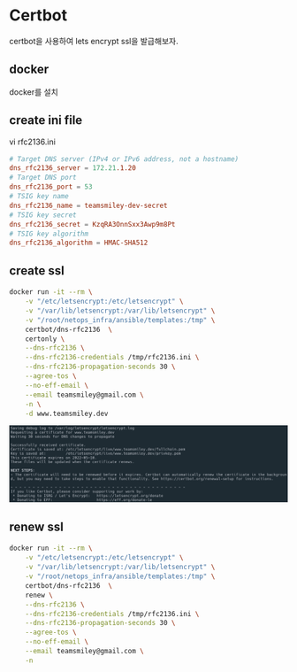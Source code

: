 # Certbot

certbot을 사용하여 lets encrypt ssl을 발급해보자. 

## docker

docker를 설치

## create ini file

vi rfc2136.ini

```conf
# Target DNS server (IPv4 or IPv6 address, not a hostname)
dns_rfc2136_server = 172.21.1.20
# Target DNS port
dns_rfc2136_port = 53
# TSIG key name
dns_rfc2136_name = teamsmiley-dev-secret
# TSIG key secret
dns_rfc2136_secret = KzqRA3OnnSxx3Awp9m8Pt
# TSIG key algorithm
dns_rfc2136_algorithm = HMAC-SHA512
```

## create ssl 

```sh
docker run -it --rm \
	-v "/etc/letsencrypt:/etc/letsencrypt" \
	-v "/var/lib/letsencrypt:/var/lib/letsencrypt" \
	-v "/root/netops_infra/ansible/templates:/tmp" \
	certbot/dns-rfc2136  \
	certonly \
	--dns-rfc2136 \
	--dns-rfc2136-credentials /tmp/rfc2136.ini \
	--dns-rfc2136-propagation-seconds 30 \
	--agree-tos \
	--no-eff-email \
	--email teamsmiley@gmail.com \
	-n \
	-d www.teamsmiley.dev
```

![](./images/2022-02-09-07-18-42.png)

## renew ssl

```sh
docker run -it --rm \
 	-v "/etc/letsencrypt:/etc/letsencrypt" \
 	-v "/var/lib/letsencrypt:/var/lib/letsencrypt" \
 	-v "/root/netops_infra/ansible/templates:/tmp" \
 	certbot/dns-rfc2136  \
    renew \
 	--dns-rfc2136 \
 	--dns-rfc2136-credentials /tmp/rfc2136.ini \
 	--dns-rfc2136-propagation-seconds 30 \
 	--agree-tos \
 	--no-eff-email \
 	--email teamsmiley@gmail.com \
 	-n 
```
